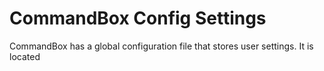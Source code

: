 # CommandBox Config Settings

CommandBox has a global configuration file that stores user settings.  It is located 